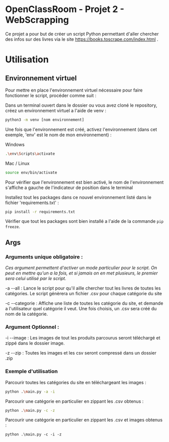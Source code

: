 # OpenClassRoom - Projet 2 - WebScrapping

Ce projet a pour but de créer un script Python permettant d'aller chercher des infos sur des livres via le site https://books.toscrape.com/index.html .

# Utilisation

## Environnement virtuel

Pour mettre en place l'environnement virtuel nécessaire pour faire fonctionner le script, procéder comme suit :

Dans un terminal ouvert dans le dossier ou vous avez cloné le repository, créez un environnement virtuel a l'aide de venv :

```bash
python3 -m venv [nom environnement]
```

Une fois que l'environnement est créé, activez l'environnement (dans cet exemple, 'env' est le nom de mon environnement) :

Windows

```bash
.\env\Scripts\activate
```

Mac / Linux 

```bash
source env/bin/activate
```

Pour vérifier que l'environnement est bien activé, le nom de l'environnement s'affiche a gauche de l'indicateur de position dans le terminal

Installez tout les packages dans ce nouvel environnement listé dans le fichier 'requirements.txt' :

```bash
pip install -r requirements.txt
```

Vérifier que tout les packages sont bien installé a l'aide de la commande `pip freeze`.

## Args

### Arguments unique obligatoire :

*Ces argument permettent d'activer un mode particulier pour le script. On peut en mettre qu'un a la fois, et si jamais on en met plusieurs, le premier sera celui utilisé par le script.*

-a --all : Lance le script pour qu'il aille chercher tout les livres de toutes les catégories. Le script génèrera un fichier .csv pour chaque catégorie du site

-c --categorie :  Affiche une liste de toutes les catégorie du site, et demande a l'utilisateur quel catégorie il veut. Une fois choisis, un .csv sera créé du nom de la catégorie. 

### Argument Optionnel :

-i --image : Les images de tout les produits parcourus seront téléchargé et zippé dans le dossier image.

-z --zip : Toutes les images et les csv seront compressé dans un dossier .zip

### Exemple d'utilisation

Parcourir toutes les catégories du site en téléchargeant les images :

```bash
python .\main.py -a -i
```

Parcourir une catégorie en particulier en zippant les .csv obtenus :

```bash
python .\main.py -c -z
```

Parcourir une catégorie en particulier en zippant les .csv et images obtenus :

```bas
python .\main.py -c -i -z
```

